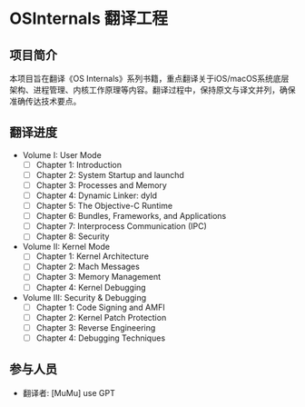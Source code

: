 # OSInternals 翻译工程

## 项目简介

本项目旨在翻译《OS Internals》系列书籍，重点翻译关于iOS/macOS系统底层架构、进程管理、内核工作原理等内容。翻译过程中，保持原文与译文并列，确保准确传达技术要点。

## 翻译进度
- Volume I: User Mode
  - [ ] Chapter 1: Introduction
  - [ ] Chapter 2: System Startup and launchd
  - [ ] Chapter 3: Processes and Memory
  - [ ] Chapter 4: Dynamic Linker: dyld
  - [ ] Chapter 5: The Objective-C Runtime
  - [ ] Chapter 6: Bundles, Frameworks, and Applications
  - [ ] Chapter 7: Interprocess Communication (IPC)
  - [ ] Chapter 8: Security
- Volume II: Kernel Mode
  - [ ] Chapter 1: Kernel Architecture
  - [ ] Chapter 2: Mach Messages
  - [ ] Chapter 3: Memory Management
  - [ ] Chapter 4: Kernel Debugging
- Volume III: Security & Debugging
  - [ ] Chapter 1: Code Signing and AMFI
  - [ ] Chapter 2: Kernel Patch Protection
  - [ ] Chapter 3: Reverse Engineering
  - [ ] Chapter 4: Debugging Techniques

## 参与人员
- 翻译者: [MuMu] use GPT


